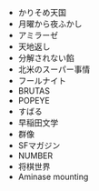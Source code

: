 - かりそめ天国
- 月曜から夜ふかし
- アミラーゼ
- 天地返し
- 分解されない餡
- 北米のスーパー事情
- フールナイト
- BRUTAS
- POPEYE
- すばる
- 早稲田文学
- 群像
- SFマガジン
- NUMBER
- 将棋世界
- Aminase mounting
